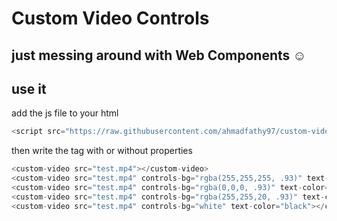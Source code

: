 # Custom Video Controls
## just messing around with Web Components ☺

## use it
add the js file to your html

```js
<script src="https://raw.githubusercontent.com/ahmadfathy97/custom-video-controls/master/custom-video.js"></script>
```

then write the tag __<custom-video>__ with or without properties
```js
<custom-video src="test.mp4"></custom-video>
<custom-video src="test.mp4" controls-bg="rgba(255,255,255, .93)" text-color="#222"></custom-video>
<custom-video src="test.mp4" controls-bg="rgba(0,0,0, .93)" text-color="#fff"></custom-video>
<custom-video src="test.mp4" controls-bg="rgba(255,255,20, .93)" text-color="rgba(12,12,80)"></custom-video>
<custom-video src="test.mp4" controls-bg="white" text-color="black"></custom-video>
```
